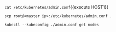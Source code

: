 `cat /etc/kubernetes/admin.conf`{{execute HOST1}}

`scp root@<master ip>:/etc/kubernetes/admin.conf .`

`kubectl --kubeconfig ./admin.conf get nodes`